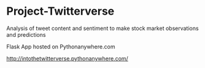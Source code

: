 # Project-Twitterverse

Analysis of tweet content and sentiment to make stock market observations and predictions

Flask App hosted on Pythonanywhere.com

http://intothetwitterverse.pythonanywhere.com/
